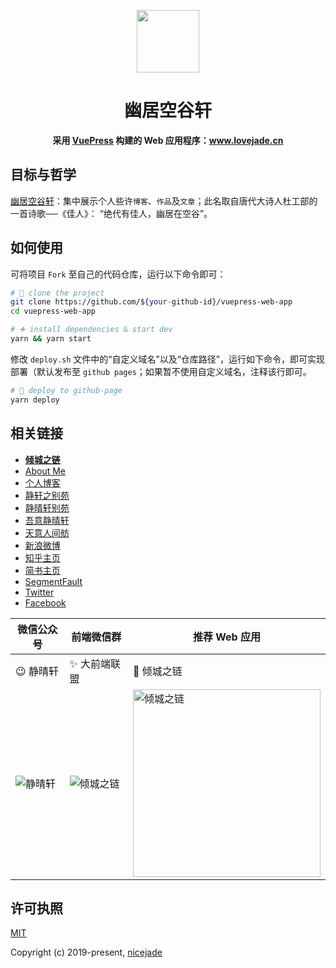 <p align="center"><a href="https://www.lovejade.cn/?utm_source=github.com" target="_blank"><img width="100"src="https://raw.githubusercontent.com/nicejade/www.lovejade.cn/master/docs/.vuepress/public/logo.png"></a></p>

<h1 align="center">幽居空谷轩</h1>

<div align="center">
  <strong>
    采用 <a href="https://vuepress.vuejs.org/?utm_source=www.lovejade.cn">VuePress</a> 构建的 Web 应用程序：<a href="https://www.lovejade.cn/?utm_source=github.com">www.lovejade.cn</a>
  </strong>
</div>

## 目标与哲学

[幽居空谷轩](https://www.lovejade.cn)：集中展示个人些许`博客`、`作品`及`文章`；此名取自唐代大诗人杜工部的一首诗歌──《佳人》： “绝代有佳人，幽居在空谷”。

## 如何使用

可将项目 `Fork` 至自己的代码仓库，运行以下命令即可：

```bash
# 🎉 clone the project
git clone https://github.com/${your-github-id}/vuepress-web-app
cd vuepress-web-app

# ➕ install dependencies & start dev
yarn && yarn start
```

修改 `deploy.sh` 文件中的“自定义域名”以及“仓库路径”，运行如下命令，即可实现部署（默认发布至 `github pages`；如果暂不使用自定义域名，注释该行即可。

```bash
# 🚀 deploy to github-page
yarn deploy
```

## 相关链接

- [**倾城之链**](https://nicelinks.site?utm_source=github.com)
- [About Me](https://aboutme.lovejade.cn/?utm_source=github.com)
- [个人博客](https://jeffjade.com/nicelinks?utm_source=github.com)
- [静轩之别苑](https://quickapp.lovejade.cn/?utm_source=github.com)
- [静晴轩别苑](https://nice.lovejade.cn/?utm_source=github.com)
- [吾意静晴轩](https://docz.lovejade.cn/?utm_source=github.com)
- [天意人间舫](https://blog.lovejade.cn/?utm_source=github.com)
- [新浪微博](https://weibo.com/jeffjade?utm_source=github.com)
- [知乎主页](https://www.zhihu.com/people/yang-qiong-pu/)
- [简书主页](https://www.jianshu.com/u/9aae3d8f4c3d)
- [SegmentFault](https://segmentfault.com/u/jeffjade)
- [Twitter](https://twitter.com/nicejadeyang)
- [Facebook](https://www.facebook.com/nice.jade.yang)

| 微信公众号 | 前端微信群 | 推荐 Web 应用 |
| --- | --- | --- |
| 😉 静晴轩 | ✨ 大前端联盟 | 🎉 倾城之链 |
| ![静晴轩](https://image.nicelinks.site/qrcode_jqx.jpg) | ![倾城之链](https://image.nicelinks.site/wqycx-weixin.png?ver=1) | <img src="https://image.nicelinks.site/nice-links.png" width="300px" alt="倾城之链"></img> |

## 许可执照

[MIT](http://opensource.org/licenses/MIT)

Copyright (c) 2019-present, [nicejade](https://aboutme.lovejade.cn/?utm_source=github.com)

